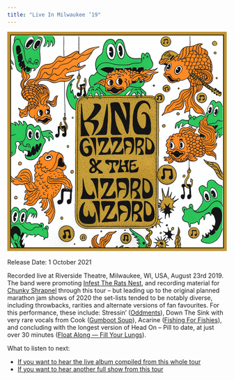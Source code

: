 ```yaml
---
title: "Live In Milwaukee ’19"
---
```


![album cover for Live In Milwaukee 2019](./cover.png)

Release Date: 1 October 2021

Recorded live at Riverside Theatre, Milwaukee, WI, USA, August 23rd 2019. The band were promoting [Infest The Rats Nest](../infest-the-rats-nest), and recording material for [Chunky Shrapnel](../chunky-shrapnel) through this tour – but leading up to the original planned marathon jam shows of 2020 the set-lists tended to be notably diverse, including throwbacks, rarities and alternate versions of fan favourites. For this performance, these include: Stressin’ ([Oddments](../oddments)), Down The Sink with very rare vocals from Cook ([Gumboot Soup](../gumboot-soup)), Acarine ([Fishing For Fishies](../fishing-for-fishies)), and concluding with the longest version of Head On – Pill to date, at just over 30 minutes ([Float Along — Fill Your Lungs](../float-along-fill-your-lungs)).

What to listen to next:

*   [If you want to hear the live album compiled from this whole tour](../chunky-shrapnel)
*   [If you want to hear another full show from this tour](../live-in-london-2019)
